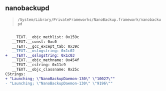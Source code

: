 ## nanobackupd

> `/System/Library/PrivateFrameworks/NanoBackup.framework/nanobackupd`

```diff

   __TEXT.__objc_methlist: 0x159c
   __TEXT.__const: 0xc0
   __TEXT.__gcc_except_tab: 0x39c
-  __TEXT.__oslogstring: 0x1c02
+  __TEXT.__oslogstring: 0x1c03
   __TEXT.__objc_methname: 0x454f
   __TEXT.__cstring: 0x11c9
   __TEXT.__objc_classname: 0x25c
CStrings:
+ "Launching; \"NanoBackupDaemon-130\" \"10027\""
- "Launching; \"NanoBackupDaemon-130\" \"9196\""

```
